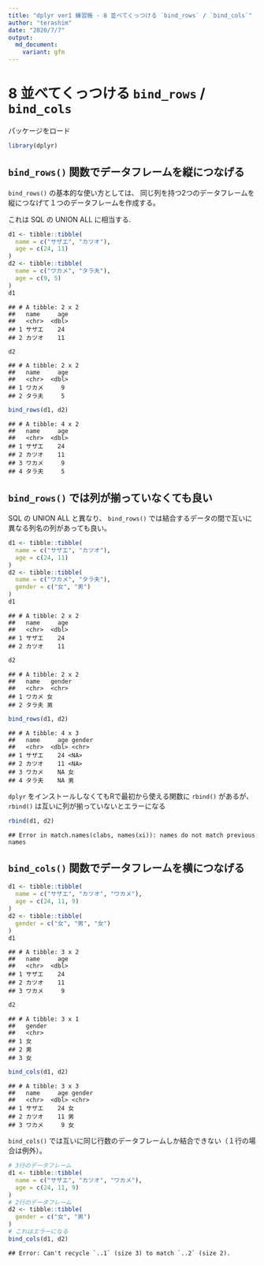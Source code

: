 ```yaml
---
title: "dplyr ver1 練習帳 - 8 並べてくっつける `bind_rows` / `bind_cols`"
author: "terashim"
date: "2020/7/7"
output:
  md_document:
    variant: gfm
---
```


# 8 並べてくっつける `bind_rows` / `bind_cols`

パッケージをロード


```r
library(dplyr)
```

## `bind_rows()` 関数でデータフレームを縦につなげる

`bind_rows()` の基本的な使い方としては、
同じ列を持つ2つのデータフレームを縦につなげて１つのデータフレームを作成する。

これは SQL の UNION ALL に相当する.


```r
d1 <- tibble::tibble(
  name = c("サザエ", "カツオ"),
  age = c(24, 11)
)
d2 <- tibble::tibble(
  name = c("ワカメ", "タラ夫"),
  age = c(9, 5)
)
d1
```

```
## # A tibble: 2 x 2
##   name     age
##   <chr>  <dbl>
## 1 サザエ    24
## 2 カツオ    11
```

```r
d2
```

```
## # A tibble: 2 x 2
##   name     age
##   <chr>  <dbl>
## 1 ワカメ     9
## 2 タラ夫     5
```

```r
bind_rows(d1, d2)
```

```
## # A tibble: 4 x 2
##   name     age
##   <chr>  <dbl>
## 1 サザエ    24
## 2 カツオ    11
## 3 ワカメ     9
## 4 タラ夫     5
```

## `bind_rows()` では列が揃っていなくても良い

SQL の UNION ALL と異なり、
`bind_rows()` では結合するデータの間で互いに異なる列名の列があっても良い。


```r
d1 <- tibble::tibble(
  name = c("サザエ", "カツオ"),
  age = c(24, 11)
)
d2 <- tibble::tibble(
  name = c("ワカメ", "タラ夫"),
  gender = c("女", "男")
)
d1
```

```
## # A tibble: 2 x 2
##   name     age
##   <chr>  <dbl>
## 1 サザエ    24
## 2 カツオ    11
```

```r
d2
```

```
## # A tibble: 2 x 2
##   name   gender
##   <chr>  <chr> 
## 1 ワカメ 女    
## 2 タラ夫 男
```

```r
bind_rows(d1, d2)
```

```
## # A tibble: 4 x 3
##   name     age gender
##   <chr>  <dbl> <chr> 
## 1 サザエ    24 <NA>  
## 2 カツオ    11 <NA>  
## 3 ワカメ    NA 女    
## 4 タラ夫    NA 男
```

`dplyr` をインストールしなくてもRで最初から使える関数に `rbind()` があるが、`rbind()` は互いに列が揃っていないとエラーになる


```r
rbind(d1, d2)
```

```
## Error in match.names(clabs, names(xi)): names do not match previous names
```

## `bind_cols()` 関数でデータフレームを横につなげる


```r
d1 <- tibble::tibble(
  name = c("サザエ", "カツオ", "ワカメ"),
  age = c(24, 11, 9)
)
d2 <- tibble::tibble(
  gender = c("女", "男", "女")
)
d1
```

```
## # A tibble: 3 x 2
##   name     age
##   <chr>  <dbl>
## 1 サザエ    24
## 2 カツオ    11
## 3 ワカメ     9
```

```r
d2
```

```
## # A tibble: 3 x 1
##   gender
##   <chr> 
## 1 女    
## 2 男    
## 3 女
```

```r
bind_cols(d1, d2)
```

```
## # A tibble: 3 x 3
##   name     age gender
##   <chr>  <dbl> <chr> 
## 1 サザエ    24 女    
## 2 カツオ    11 男    
## 3 ワカメ     9 女
```

`bind_cols()` では互いに同じ行数のデータフレームしか結合できない（１行の場合は例外）。


```r
# 3行のデータフレーム
d1 <- tibble::tibble(
  name = c("サザエ", "カツオ", "ワカメ"),
  age = c(24, 11, 9)
)
# 2行のデータフレーム
d2 <- tibble::tibble(
  gender = c("女", "男")
)
# これはエラーになる
bind_cols(d1, d2)
```

```
## Error: Can't recycle `..1` (size 3) to match `..2` (size 2).
```

